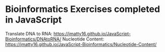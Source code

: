 # Bioinformatics Exercises completed in JavaScript

Translate DNA to RNA: https://jmatty16.github.io/JavaScript-Bioinformatics/DNAtoRNA/
Nucleotide Content: https://jmatty16.github.io/JavaScript-Bioinformatics/Nucleotide-Content/
